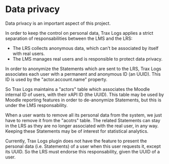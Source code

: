 # Data privacy

Data privacy is an important aspect of this project.

In order to keep the control on personal data, Trax Logs applies a strict separation of responsabilities between the LMS and the LRS:
* The LRS collects anonymous data, which can't be associated by itself with real users.
* The LMS manages real users and is responsible to protect data privacy.

In order to anonymize the Statements which are sent to the LRS, Trax Logs associates each user with a permanent and anonymous ID (an UUID).
This ID is used by the "actor.account.name" property. 

So Trax Logs maintains a "actors" table which associates the Moodle internal ID of users, with their xAPI ID (the UUID).
This table may be used by Moodle reporting features in order to de-anonymize Statements, but this is under the LMS responsability.

When a user wants to remove all its personal data from the system, we just have to remove it from the "acotrs" table.
The related Statements can stay in the LRS as they are no longer associated with the real user, in any way.
Keeping these Statements may be of interest for statistical analytics.

Currently, Trax Logs plugin does not have the feature to present the personal data (i.e. Statements) of a user when this user requests it, except its UUID.
So the LRS must endorse this responsability, given the UUID of a user.
